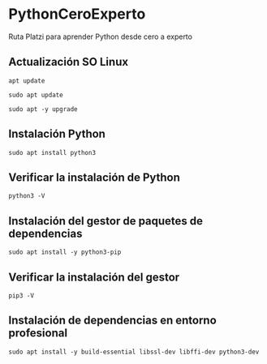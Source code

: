 # PythonCeroExperto

Ruta Platzi para aprender Python desde cero a experto

## Actualización SO Linux

```shell
apt update

sudo apt update

sudo apt -y upgrade
```

## Instalación Python

```shell
sudo apt install python3
```

## Verificar la instalación de Python

```shell
python3 -V
```

## Instalación del gestor de paquetes de dependencias

```shell
sudo apt install -y python3-pip
```

## Verificar la instalación del gestor

```shell
pip3 -V
```

## Instalación de dependencias en entorno profesional

```shell
sudo apt install -y build-essential libssl-dev libffi-dev python3-dev
```

